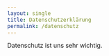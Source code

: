 ```yaml
---
layout: single
title: Datenschutzerklärung
permalink: /datenschutz
---
```


Datenschutz ist uns sehr wichtig.

